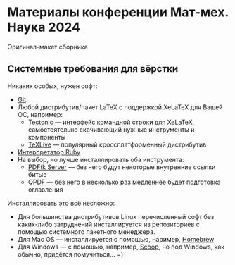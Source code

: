 # Материалы конференции Мат-мех. Наука 2024

Оригинал-макет сборника

## Системные требования для вёрстки

Никаких особых, нужен софт:

* [Git](https://git-scm.com/)
* Любой дистрибутив/пакет LaTeX с поддержкой XeLaTeX для Вашей ОС, например:
  * [Tectonic](https://tectonic-typesetting.github.io/) — интерфейс командной строки для XeLaTeX, самостоятельно скачивающий нужные инструменты и компоненты
  * [TeXLive](https://www.tug.org/texlive/) — популярный кроссплатформенный дистрибутив
* [Интерпретатор Ruby](https://www.ruby-lang.org/)
* На выбор, но лучше инсталлировать оба инструмента:
  * [PDFtk Server](https://en.wikipedia.org/wiki/PDFtk) — без него будут некоторые внутренние ссылки битые
  * [QPDF](https://qpdf.sourceforge.io/) — без него в несколько раз медленнее будет подготовка оглавления

Инсталлировать это всё несложно:
* Для большинства дистрибутивов Linux перечисленный софт без каких-либо затруднений инсталлируется из репозиториев с помощью системного пакетного менеджера.
* Для Mac OS — инсталлируется с помощью, наример, [Homebrew](https://brew.sh/)
* Для Windows — с помощью, например, [Scoop](https://scoop.sh/), но под Windows, как обычно, придётся помучиться... =)

